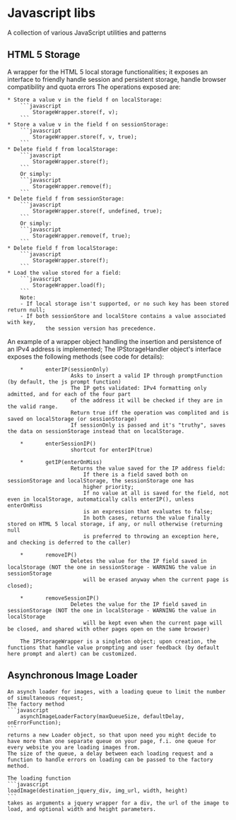 # Javascript libs 

A collection of various JavaScript utilities and patterns

## HTML 5 Storage

A wrapper for the HTML 5 local storage functionalities; it exposes an interface to friendly handle session and persistent storage, handle browser compatibility and quota errors
The operations exposed are:

	* Store a value v in the field f on localStorage:
		```javascript
			StorageWrapper.store(f, v);
		```
	* Store a value v in the field f on sessionStorage:
		```javascript
			StorageWrapper.store(f, v, true);
		```	
	* Delete field f from localStorage:
		```javascript
			StorageWrapper.store(f);
		```
		Or simply:
		```javascript
			StorageWrapper.remove(f);
		```			
	* Delete field f from sessionStorage:
		```javascript
			StorageWrapper.store(f, undefined, true);
		```				
		Or simply:
		```javascript
			StorageWrapper.remove(f, true);
		```	
	* Delete field f from localStorage:
		```javascript
			StorageWrapper.store(f);
		```
	* Load the value stored for a field:
		```javascript
			StorageWrapper.load(f);
		```	
		Note:
		- If local storage isn't supported, or no such key has been stored return null;
		- If both sessionStore and localStore contains a value associated with key,
				the session version has precedence. 	
				
	
An example of a wrapper object handling the insertion and persistence of an IPv4 address is implemented;
The IPStorageHandler object's interface exposes the following methods (see code for details):

        *       enterIP(sessionOnly)    
						Asks to insert a valid IP through promptFunction (by default, the js prompt function)
						The IP gets validated: IPv4 formatting only admitted, and for each of the four part
						of the address it will be checked if they are in the valid range.
						Return true iff the operation was complited and is saved on localStorage (or sessionStorage)
						If sessionOnly is passed and it's "truthy", saves the data on sessionStorage instead that on localStorage.
										
        *       enterSessionIP()        
                        shortcut for enterIP(true)
						
        *       getIP(enterOnMiss)
                        Returns the value saved for the IP address field:
							If there is a field saved both on sessionStorage and localStorage, the sessionStorage one has
							higher priority;
							If no value at all is saved for the field, not even in localStorage, automatically calls enterIP(), unless enterOnMiss
							is an expression that evaluates to false;
							In both cases, returns the value finally stored on HTML 5 local storage, if any, or null otherwise (returning null 
							is preferred to throwing an exception here, and checking is deferred to the caller)

        *       removeIP() 
                        Deletes the value for the IP field saved in localStorage (NOT the one in sessionStorage - WARNING the value in sessionStorage
							will be erased anyway when the current page is closed);
        
		*       removeSessionIP() 
                        Deletes the value for the IP field saved in sessionStorage (NOT the one in localStorage - WARNING the value in localStorage 
							will be kept even when the current page will be closed, and shared with other pages open on the same browser)

		The IPStorageWrapper is a singleton object; upon creation, the functions that handle value prompting and user feedback (by default here prompt and alert) can be customized.

## Asynchronous Image Loader

	An asynch loader for images, with a loading queue to limit the number of simultaneous request;
	The factory method 
	```javascript
		asynchImageLoaderFactory(maxQueueSize, defaultDelay, onErrorFunction);
	```	
	returns a new Loader object, so that upon need you might decide to have more than one separate queue on your page, f.i. one queue for every website you are loading images from.
	The size of the queue, a delay between each loading request and a function to handle errors on loading can be passed to the factory method.

	The loading function
	```javascript
	loadImage(destination_jquery_div, img_url, width, height)
	```
	takes as arguments a jquery wrapper for a div, the url of the image to load, and optional width and height parameters.